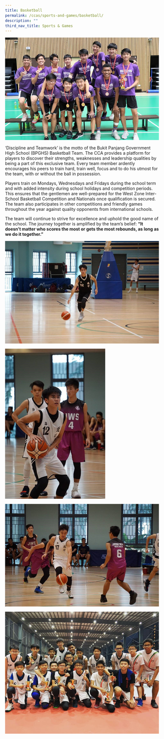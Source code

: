 ```yaml
---
title: Basketball
permalink: /ccas/sports-and-games/basketball/
description: ""
third_nav_title: Sports & Games
---
```

![](/images/BB1.jpeg)

‘Discipline and Teamwork’ is the motto of the Bukit Panjang Government High School (BPGHS) Basketball Team. The CCA provides a platform for players to discover their strengths, weaknesses and leadership qualities by being a part of this exclusive team. Every team member ardently encourages his peers to train hard, train well, focus and to do his utmost for the team, with or without the ball in possession.

  

Players train on Mondays, Wednesdays and Fridays during the school term and with added intensity during school holidays and competition periods. This ensures that the gentlemen are well-prepared for the West Zone Inter-School Basketball Competition and Nationals once qualification is secured. The team also participates in other competitions and friendly games throughout the year against quality opponents from international schools.

  

The team will continue to strive for excellence and uphold the good name of the school. The journey together is amplified by the team’s belief: **“It doesn’t matter who scores the most or gets the most rebounds, as long as we do it together.”**

  

![](/images/BB2.jpeg)

<img src="/images/BB3.jpeg" 
     style="width:65%">

![](/images/BB4.jpeg)

![](/images/BB5.jpeg)